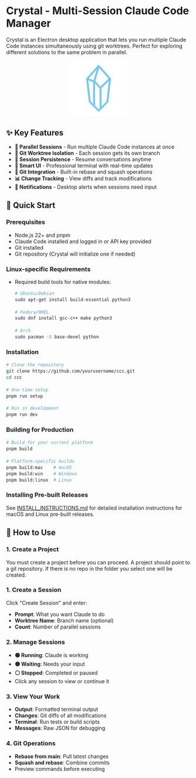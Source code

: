 # Crystal - Multi-Session Claude Code Manager

Crystal is an Electron desktop application that lets you run multiple Claude Code instances simultaneously using git worktrees. Perfect for exploring different solutions to the same problem in parallel.


<div align="center">
  <img src="frontend/src/assets/crystal-logo.svg" width="30%">
</div>


## ✨ Key Features

- **🚀 Parallel Sessions** - Run multiple Claude Code instances at once
- **🌳 Git Worktree Isolation** - Each session gets its own branch
- **💾 Session Persistence** - Resume conversations anytime
- **🎯 Smart UI** - Professional terminal with real-time updates
- **🔧 Git Integration** - Built-in rebase and squash operations
- **📊 Change Tracking** - View diffs and track modifications
- **🔔 Notifications** - Desktop alerts when sessions need input

## 🚀 Quick Start

### Prerequisites
- Node.js 22+ and pnpm
- Claude Code installed and logged in or API key provided
- Git installed
- Git repository (Crystal will initialize one if needed)

### Linux-specific Requirements
- Required build tools for native modules:
  ```bash
  # Ubuntu/Debian
  sudo apt-get install build-essential python3
  
  # Fedora/RHEL
  sudo dnf install gcc-c++ make python3
  
  # Arch
  sudo pacman -S base-devel python
  ```

### Installation

```bash
# Clone the repository
git clone https://github.com/yourusername/ccc.git
cd ccc

# One-time setup
pnpm run setup

# Run in development
pnpm run dev
```

### Building for Production

```bash
# Build for your current platform
pnpm build

# Platform-specific builds
pnpm build:mac    # macOS
pnpm build:win    # Windows  
pnpm build:linux  # Linux
```

### Installing Pre-built Releases

See [INSTALL_INSTRUCTIONS.md](INSTALL_INSTRUCTIONS.md) for detailed installation instructions for macOS and Linux pre-built releases.

## 📖 How to Use

### 1. Create a Project
You must create a project before you can proceed. A project should point to a git repository. If there is no repo in the folder you select one will be created.

### 1. Create a Session
Click "Create Session" and enter:
- **Prompt**: What you want Claude to do
- **Worktree Name**: Branch name (optional)
- **Count**: Number of parallel sessions

### 2. Manage Sessions
- **🟢 Running**: Claude is working
- **🟡 Waiting**: Needs your input
- **⚪ Stopped**: Completed or paused
- Click any session to view or continue it

### 3. View Your Work
- **Output**: Formatted terminal output
- **Changes**: Git diffs of all modifications
- **Terminal**: Run tests or build scripts
- **Messages**: Raw JSON for debugging

### 4. Git Operations
- **Rebase from main**: Pull latest changes
- **Squash and rebase**: Combine commits
- Preview commands before executing
